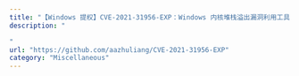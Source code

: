 ```yaml
---
title: "【Windows 提权】CVE-2021-31956-EXP：Windows 内核堆栈溢出漏洞利用工具"
description: "

"
url: "https://github.com/aazhuliang/CVE-2021-31956-EXP"
category: "Miscellaneous"
---
```

